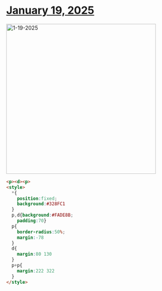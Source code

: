 # [January 19, 2025](https://cssbattle.dev/play/TRefBi9dFm6BDe2shLZM)

<img src="https://firebasestorage.googleapis.com/v0/b/cssbattleapp.appspot.com/o/user%2Fe6YbeBahWNPT7VpE2rE2p85byxa2%2Ftargets%2Ftarget_6WosxT5@2x.png?alt=media" width="400" alt="1-19-2025" />

```html
<p><d><p>
<style>
  *{
    position:fixed;
    background:#328FC1
  }
  p,d{background:#FADE8B;
    padding:70}
  p{
    border-radius:50%;
    margin:-78
  }
  d{
    margin:80 130
  }
  p+p{
    margin:222 322
  }
</style>
```
